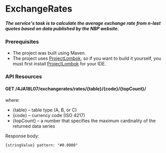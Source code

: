 # ExchangeRates

##### The service's task is to calculate the average exchange rate from n-last quotes based on data published by the NBP website.

### Prerequisites

* The project was built using Maven.
* The project uses [ProjectLombok](https://projectlombok.org), so if you want to build it yourself, you must first install [ProjectLombok](https://projectlombok.org) for your IDE.


### API Resources
#### GET /4JA18L07/exchangerates/rates/{table}/{code}/{topCount}/
where:

* {table} – table type (A, B, or C)
* {code} – currency code (ISO 4217)
* {topCount} – a number that specifies the maximum cardinality of the returned data series

Response body:

```
{stringValue} pattern: "#0.0000"
```
